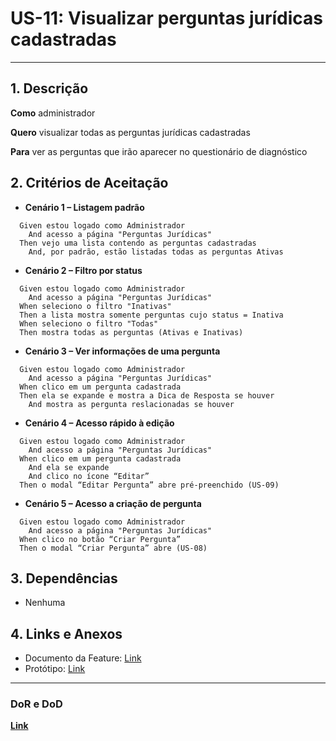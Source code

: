 # US-11: Visualizar perguntas jurídicas cadastradas

---

## 1. Descrição

**Como** administrador

**Quero** visualizar todas as perguntas jurídicas cadastradas

**Para** ver as perguntas que irão aparecer no questionário de diagnóstico

## 2. Critérios de Aceitação

- **Cenário 1 – Listagem padrão**

```
  Given estou logado como Administrador
    And acesso a página "Perguntas Jurídicas"
  Then vejo uma lista contendo as perguntas cadastradas
    And, por padrão, estão listadas todas as perguntas Ativas
```

- **Cenário 2 – Filtro por status**

```
  Given estou logado como Administrador
    And acesso a página "Perguntas Jurídicas"
  When seleciono o filtro "Inativas"
  Then a lista mostra somente perguntas cujo status = Inativa
  When seleciono o filtro "Todas"
  Then mostra todas as perguntas (Ativas e Inativas)
```

- **Cenário 3 – Ver informações de uma pergunta**

```
  Given estou logado como Administrador
    And acesso a página "Perguntas Jurídicas"
  When clico em um pergunta cadastrada
  Then ela se expande e mostra a Dica de Resposta se houver
    And mostra as pergunta reslacionadas se houver
```

- **Cenário 4 – Acesso rápido à edição**

```
  Given estou logado como Administrador
    And acesso a página "Perguntas Jurídicas"
  When clico em um pergunta cadastrada
    And ela se expande
    And clico no ícone “Editar”
  Then o modal “Editar Pergunta” abre pré-preenchido (US-09)
```

- **Cenário 5 – Acesso a criação de pergunta**

```
  Given estou logado como Administrador
    And acesso a página "Perguntas Jurídicas"
  When clico no botão “Criar Pergunta”
  Then o modal “Criar Pergunta” abre (US-08)
```

## 3. Dependências

- Nenhuma

## 4. Links e Anexos

- Documento da Feature: [Link](gerenciar-perguntas-tributarias.md)
- Protótipo: [Link](https://excalidraw.com/#json=uzeZOcOtPKE5hVSiMwpbg,8IjQKNJVapnkd55dPgTC6g)

---

### DoR e DoD

**[Link](../../visao-produto/dor-dod.md)**